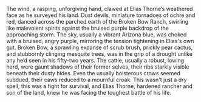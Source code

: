 The wind, a rasping, unforgiving hand, clawed at Elias Thorne’s weathered face as he surveyed his land.  Dust devils, miniature tornadoes of ochre and red, danced across the parched earth of the Broken Bow Ranch, swirling like malevolent spirits against the bruised purple backdrop of the approaching storm.  The sky, usually a vibrant Arizona blue, was choked with a bruised, angry purple, mirroring the tension tightening in Elias's own gut.  Broken Bow, a sprawling expanse of scrub brush, prickly pear cactus, and stubbornly clinging mesquite trees, was in the grip of a drought unlike any he’d seen in his fifty-two years.  The cattle, usually a robust, lowing herd, were gaunt shadows of their former selves, their ribs starkly visible beneath their dusty hides.  Even the usually boisterous crows seemed subdued, their caws reduced to a mournful croak.  This wasn't just a dry spell; this was a fight for survival, and Elias Thorne, hardened rancher and son of the land, knew he was facing the toughest battle of his life.
